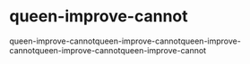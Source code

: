 # queen-improve-cannot
queen-improve-cannotqueen-improve-cannotqueen-improve-cannotqueen-improve-cannotqueen-improve-cannot
